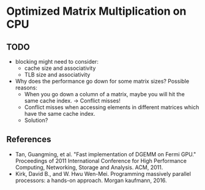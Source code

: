 # Optimized Matrix Multiplication on CPU

## TODO

- blocking might need to consider:
    - cache size and associativity
    - TLB size and associativity
- Why does the performance go down for some matrix sizes? Possible reasons:
    - When you go down a column of a matrix, maybe you will hit the same cache index. -> Conflict misses!
    - Conflict misses when accessing elements in different matrices which have the same cache index.
    - Solution?

## References

- Tan, Guangming, et al. "Fast implementation of DGEMM on Fermi GPU." Proceedings of 2011 International Conference for High Performance Computing, Networking, Storage and Analysis. ACM, 2011.
- Kirk, David B., and W. Hwu Wen-Mei. Programming massively parallel processors: a hands-on approach. Morgan kaufmann, 2016.
    
